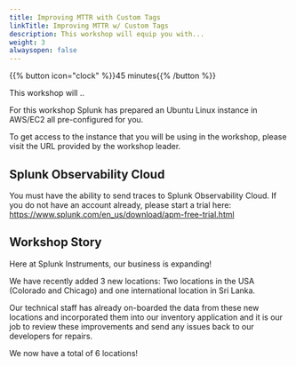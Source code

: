 ```yaml
---
title: Improving MTTR with Custom Tags
linkTitle: Improving MTTR w/ Custom Tags
description: This workshop will equip you with...
weight: 3
alwaysopen: false
---
```


{{% button icon="clock" %}}45 minutes{{% /button %}}

This workshop will ..

For this workshop Splunk has prepared an Ubuntu Linux instance in AWS/EC2 all pre-configured for you.

To get access to the instance that you will be using in the workshop, please visit the URL provided by the workshop leader.

## Splunk Observability Cloud

You must have the ability to send traces to Splunk Observability Cloud. If you do not have an account already, please start a trial here: https://www.splunk.com/en_us/download/apm-free-trial.html

## Workshop Story
Here at Splunk Instruments, our business is expanding!

We have recently added 3 new locations: Two locations in the USA (Colorado and Chicago) and one international location in Sri Lanka.

Our technical staff has already on-boarded the data from these new locations and incorporated them into our inventory application and it is our job to review these improvements and send any issues back to our developers for repairs.

We now have a total of 6 locations!
